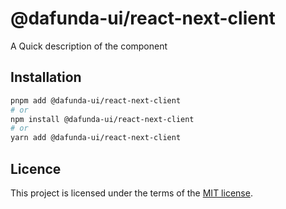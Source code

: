 # @dafunda-ui/react-next-client

A Quick description of the component

## Installation

```sh
pnpm add @dafunda-ui/react-next-client
# or
npm install @dafunda-ui/react-next-client
# or
yarn add @dafunda-ui/react-next-client
```

## Licence

This project is licensed under the terms of the
[MIT license](https://github.com/dafundacom/dafunda-ui/blob/master/LICENSE).
